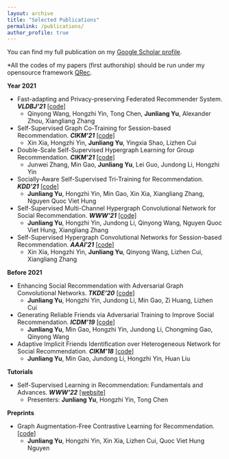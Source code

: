 ```yaml
---
layout: archive
title: "Selected Publications"
permalink: /publications/
author_profile: true
---
```


You can find my full publication on my [Google Scholar profile](https://scholar.google.com/citations?user=JGuWOUIAAAAJ&hl=EN&oi=ao).

\*All the codes of my papers (first authorship) should be run under my opensource framework [QRec](https://github.com/Coder-Yu/QRec). 

<b>Year 2021</b>
+ Fast-adapting and Privacy-preserving Federated Recommender System. <i><b>VLDBJ'21</b></i> [[code]]()
  +  Qinyong Wang, Hongzhi Yin, Tong Chen, <b>Junliang Yu</b>, Alexander Zhou, Xiangliang Zhang 
+ Self-Supervised Graph Co-Training for Session-based Recommendation. <i><b>CIKM'21</b></i> [[code]](https://github.com/xiaxin1998/COTREC)
  +  Xin Xia, Hongzhi Yin, <b>Junliang Yu</b>, Yingxia Shao, Lizhen Cui
+ Double-Scale Self-Supervised Hypergraph Learning for Group Recommendation. <i><b>CIKM'21</b></i> [[code]](https://github.com/0411tony/HHGR)
  +  Junwei Zhang, Min Gao, <b>Junliang Yu</b>, Lei Guo, Jundong Li, Hongzhi Yin
+ Socially-Aware Self-Supervised Tri-Training for Recommendation. <i><b>KDD'21</b></i> [[code]](https://github.com/Coder-Yu/QRec/blob/master/model/ranking/SEPT.py)
  +  <b>Junliang Yu</b>, Hongzhi Yin, Min Gao, Xin Xia, Xiangliang Zhang, Nguyen Quoc Viet Hung
+ Self-Supervised Multi-Channel Hypergraph Convolutional Network for Social Recommendation. <i><b>WWW'21</b></i> [[code]](https://github.com/Coder-Yu/QRec/blob/master/model/ranking/MHCN.py)
  +  <b>Junliang Yu</b>, Hongzhi Yin, Jundong Li, Qinyong Wang, Nguyen Quoc Viet Hung, Xiangliang Zhang
+ Self-Supervised Hypergraph Convolutional Networks for Session-based Recommendation. <i><b>AAAI'21</b></i> [[code]](https://github.com/xiaxin1998/DHCN)
  +  Xin Xia, Hongzhi Yin, <b>Junliang Yu</b>, Qinyong Wang, Lizhen Cui, Xiangliang Zhang
  
<b>Before 2021</b>
+ Enhancing Social Recommendation with Adversarial Graph Convolutional Networks. <i><b>TKDE'20</b></i> [[code]](https://github.com/Coder-Yu/QRec/blob/master/model/ranking/ESRF.py)
  +  <b>Junliang Yu</b>, Hongzhi Yin, Jundong Li, Min Gao, Zi Huang, Lizhen Cui
+ Generating Reliable Friends via Adversarial Training to Improve Social Recommendation. <i><b>ICDM'19</b></i> [[code]](https://github.com/Coder-Yu/QRec/blob/master/model/ranking/RSGAN.py)
  +  <b>Junliang Yu</b>, Min Gao, Hongzhi Yin, Jundong Li, Chongming Gao, Qinyong Wang
+ Adaptive Implicit Friends Identification over Heterogeneous Network for Social Recommendation. <i><b>CIKM'18</b></i> [[code]](https://github.com/Coder-Yu/QRec/blob/master/model/ranking/IF-BPR.py)
  +  <b>Junliang Yu</b>, Min Gao, Jundong Li, Hongzhi Yin, Huan Liu
  
<b>Tutorials</b>
+ Self-Supervised Learning in Recommendation: Fundamentals and Advances. <i><b>WWW'22</b></i> [[website]](https://ssl-recsys.github.io/)
  + Presenters: <b>Junliang Yu</b>, Hongzhi Yin, Tong Chen
  
<b>Preprints</b>
+ Graph Augmentation-Free Contrastive Learning for Recommendation. [[code]](https://github.com/Coder-Yu/QRec/blob/master/model/ranking/GACL.py)
  +  <b>Junliang Yu</b>, Hongzhi Yin, Xin Xia, Lizhen Cui, Quoc Viet Hung Nguyen
